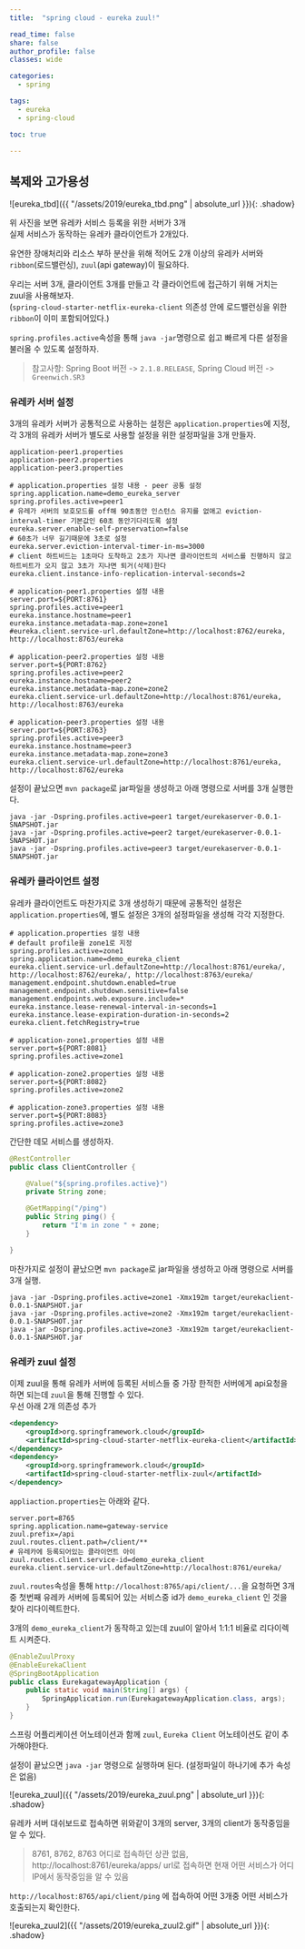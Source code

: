 ```yaml
---
title:  "spring cloud - eureka zuul!"

read_time: false
share: false
author_profile: false
classes: wide

categories:
  - spring

tags:
  - eureka
  - spring-cloud

toc: true

---
```


## 복제와 고가용성

![eureka_tbd]({{ "/assets/2019/eureka_tbd.png" | absolute_url }}){: .shadow}  

위 사진을 보면 유레카 서비스 등록을 위한 서버가 3개  
실제 서비스가 동작하는 유레카 클라이언트가 2개있다.  

유연한 장애처리와 리소스 부하 분산을 위해 적어도 2개 이상의 유레카 서버와 `ribbon`(로드밸런싱), `zuul`(api gateway)이 필요하다.  

우리는 서버 3개, 클라이언트 3개를 만들고 각 클라이언트에 접근하기 위해 거치는 zuul을 사용해보자.  
(`spring-cloud-starter-netflix-eureka-client` 의존성 안에 로드밸런싱을 위한 `ribbon`이 이미 포함되어있다.)

`spring.profiles.active`속성을 통해 `java -jar`명령으로 쉽고 빠르게 다른 설정을 불러올 수 있도록 설정하자.  

> 참고사항: Spring Boot 버전 -> `2.1.8.RELEASE`, Spring Cloud 버전 -> `Greenwich.SR3`

### 유레카 서버 설정

3개의 유레카 서버가 공통적으로 사용하는 설정은 `application.properties`에 지정,  
각 3개의 유레카 서버가 별도로 사용할 설정을 위한 설정파일을 3개 만들자.  

`application-peer1.properties`  
`application-peer2.properties`  
`application-peer3.properties`  

```properties
# application.properties 설정 내용 - peer 공통 설정
spring.application.name=demo_eureka_server
spring.profiles.active=peer1
# 유레가 서버의 보호모드를 off해 90초동안 인스턴스 유지를 없애고 eviction-interval-timer 기본값인 60초 동안기다리도록 설정
eureka.server.enable-self-preservation=false
# 60초가 너무 길기때문에 3초로 설정
eureka.server.eviction-interval-timer-in-ms=3000
# client 하트비드는 1초마다 도착하고 2초가 지나면 클라이언트의 서비스를 진행하지 않고 하트비트가 오지 않고 3초가 지나면 퇴거(삭제)한다
eureka.client.instance-info-replication-interval-seconds=2
```

```properties
# application-peer1.properties 설정 내용
server.port=${PORT:8761}
spring.profiles.active=peer1
eureka.instance.hostname=peer1
eureka.instance.metadata-map.zone=zone1
#eureka.client.service-url.defaultZone=http://localhost:8762/eureka, http://localhost:8763/eureka
```

```properties
# application-peer2.properties 설정 내용
server.port=${PORT:8762}
spring.profiles.active=peer2
eureka.instance.hostname=peer2
eureka.instance.metadata-map.zone=zone2
eureka.client.service-url.defaultZone=http://localhost:8761/eureka, http://localhost:8763/eureka
```

```properties
# application-peer3.properties 설정 내용
server.port=${PORT:8763}
spring.profiles.active=peer3
eureka.instance.hostname=peer3
eureka.instance.metadata-map.zone=zone3
eureka.client.service-url.defaultZone=http://localhost:8761/eureka, http://localhost:8762/eureka
```


설정이 끝났으면 `mvn package`로 jar파일을 생성하고 아래 명령으로 서버를 3개 실행한다.   

```
java -jar -Dspring.profiles.active=peer1 target/eurekaserver-0.0.1-SNAPSHOT.jar
java -jar -Dspring.profiles.active=peer2 target/eurekaserver-0.0.1-SNAPSHOT.jar
java -jar -Dspring.profiles.active=peer3 target/eurekaserver-0.0.1-SNAPSHOT.jar
```

### 유레카 클라이언트 설정

유레카 클라이언트도 마찬가지로 3개 생성하기 때문에 공통적인 설정은 `application.properties`에, 별도 설정은 3개의 설정파일을 생성해 각각 지정한다.  
```properties
# application.properties 설정 내용
# default profile을 zone1로 지정
spring.profiles.active=zone1
spring.application.name=demo_eureka_client
eureka.client.service-url.defaultZone=http://localhost:8761/eureka/, http://localhost:8762/eureka/, http://localhost:8763/eureka/
management.endpoint.shutdown.enabled=true
management.endpoint.shutdown.sensitive=false
management.endpoints.web.exposure.include=*
eureka.instance.lease-renewal-interval-in-seconds=1
eureka.instance.lease-expiration-duration-in-seconds=2
eureka.client.fetchRegistry=true
```

```properties
# application-zone1.properties 설정 내용
server.port=${PORT:8081}
spring.profiles.active=zone1
```
```properties
# application-zone2.properties 설정 내용
server.port=${PORT:8082}
spring.profiles.active=zone2
```
```properties
# application-zone3.properties 설정 내용
server.port=${PORT:8083}
spring.profiles.active=zone3
```

간단한 데모 서비스를 생성하자.  

```java
@RestController
public class ClientController {

    @Value("${spring.profiles.active}")
    private String zone;

    @GetMapping("/ping")
    public String ping() {
        return "I'm in zone " + zone;
    }

}
```

마찬가지로 설정이 끝났으면 `mvn package`로 jar파일을 생성하고 아래 명령으로 서버를 3개 실행.   

```
java -jar -Dspring.profiles.active=zone1 -Xmx192m target/eurekaclient-0.0.1-SNAPSHOT.jar
java -jar -Dspring.profiles.active=zone2 -Xmx192m target/eurekaclient-0.0.1-SNAPSHOT.jar
java -jar -Dspring.profiles.active=zone3 -Xmx192m target/eurekaclient-0.0.1-SNAPSHOT.jar
```

### 유레카 zuul 설정  

이제 zuul을 통해 유레카 서버에 등록된 서비스들 중 가장 한적한 서버에게 api요청을 하면 되는데 `zuul`을 통해 진행할 수 있다.  
우선 아래 2개 의존성 추가  
```xml
<dependency>
    <groupId>org.springframework.cloud</groupId>
    <artifactId>spring-cloud-starter-netflix-eureka-client</artifactId>
</dependency>
<dependency>
    <groupId>org.springframework.cloud</groupId>
    <artifactId>spring-cloud-starter-netflix-zuul</artifactId>
</dependency>
```


`appliaction.properties`는 아래와 같다.  

```properties
server.port=8765
spring.application.name=gateway-service
zuul.prefix=/api
zuul.routes.client.path=/client/**
# 유레카에 등록되어있는 클라이언트 아이
zuul.routes.client.service-id=demo_eureka_client
eureka.client.service-url.defaultZone=http://localhost:8761/eureka/
```

`zuul.routes`속성을 통해 `http://localhost:8765/api/client/...`을 요청하면 3개중 첫번째 유레카 서버에 등록되어 있는 서비스중 id가 `demo_eureka_client` 인 것을 찾아 리다이렉트한다.  

3개의 `demo_eureka_client`가 동작하고 있는데 zuul이 알아서 1:1:1 비율로 리다이렉트 시켜준다.  

```java
@EnableZuulProxy
@EnableEurekaClient
@SpringBootApplication
public class EurekagatewayApplication {
    public static void main(String[] args) {
        SpringApplication.run(EurekagatewayApplication.class, args);
    }
}
```
스프링 어플리케이션 어노테이션과 함께 `zuul`, `Eureka Client` 어노테이션도 같이 추가해야한다.  

설정이 끝났으면 `java -jar` 명령으로 실행하며 된다. (설정파일이 하나기에 추가 속성은 없음)   

![eureka_zuul]({{ "/assets/2019/eureka_zuul.png" | absolute_url }}){: .shadow}  

유레카 서버 대쉬보드로 접속하면 위와같이 3개의 server, 3개의 client가 동작중임을 알 수 있다.  
> 8761, 8762, 8763 어디로 접속하던 상관 없음, http://localhost:8761/eureka/apps/ url로 접속하면 현재 어떤 서비스가 어디 IP에서 동작중임을 알 수 있음  


`http://localhost:8765/api/client/ping` 에 접속하여 어떤 3개중 어떤 서비스가 호출되는지 확인한다.  

![eureka_zuul2]({{ "/assets/2019/eureka_zuul2.gif" | absolute_url }}){: .shadow}  

